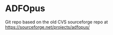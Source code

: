 # ADFOpus
Git repo based on the old CVS sourceforge repo at https://sourceforge.net/projects/adfopus/
